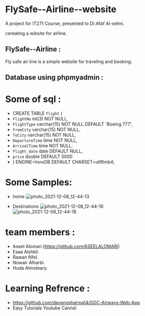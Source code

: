 # FlySafe--Airline--website
A project for IT271 Course, presented to Dr.Afaf Al-selmi.

cereating a wibsite for airline.

## FlySafe--Airline :
Fly safe air line is a simple website for traveling and booking.

## Database using phpmyadmin : 
# Some of sql :

- CREATE TABLE `flight` (
-  `FlightNo` int(3) NOT NULL,
 - `FlightType` varchar(15) NOT NULL DEFAULT 'Boeing 777',
 - `FromCity` varchar(15) NOT NULL,
 - `ToCity` varchar(15) NOT NULL,
-  `DepartureTime` time NOT NULL,
-  `ArrivalTime` time NOT NULL,
-  `Flight_date` date DEFAULT NULL,
-  `price` double DEFAULT 5000
- ) ENGINE=InnoDB DEFAULT CHARSET=utf8mb4;

# Some Samples:
* home
![photo_2021-12-08_12-44-13](https://user-images.githubusercontent.com/95292807/145186105-8d32dd7c-fa62-4094-a8d0-1f0e070e6e07.jpg)

* Destinations
![photo_2021-12-08_12-44-16](https://user-images.githubusercontent.com/95292807/145186204-06e6af62-6e6b-4ca0-ab56-4d231c236b28.jpg)
![photo_2021-12-08_12-44-18](https://user-images.githubusercontent.com/95292807/145186274-29843d34-de9d-4993-bc48-975fcebaca0e.jpg)

# team members :
* Aseel Alomari.(https://github.com/ASEELALOMARI)
* Esaa Alshbli.
* Rawan flifel.
* Nowair Alharbi.
* Huda Almoteary.



# Learning Refrence :
*  https://github.com/devangsharma14/GDC-Airways-Web-App
*  Easy Tutorials Youtube Cannel

